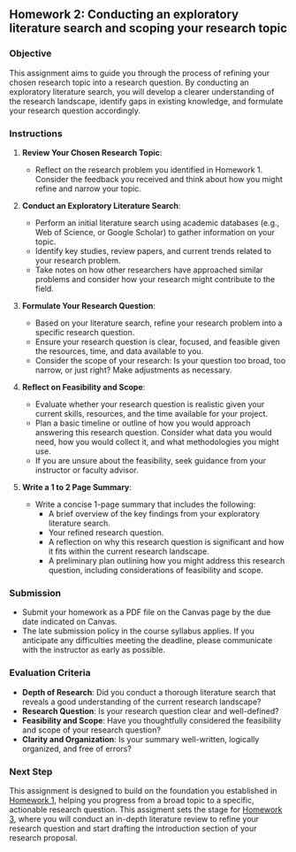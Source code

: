 ## Homework 2: Conducting an exploratory literature search and scoping your research topic

### Objective
This assignment aims to guide you through the process of refining your chosen research topic into a research question. By conducting an exploratory literature search, you will develop a clearer understanding of the research landscape, identify gaps in existing knowledge, and formulate your research question accordingly.

### Instructions

1. **Review Your Chosen Research Topic**:
   - Reflect on the research problem you identified in Homework 1. Consider the feedback you received and think about how you might refine and narrow your topic.

2. **Conduct an Exploratory Literature Search**:
   - Perform an initial literature search using academic databases (e.g., Web of Science, or Google Scholar) to gather information on your topic.
   - Identify key studies, review papers, and current trends related to your research problem. 
   - Take notes on how other researchers have approached similar problems and consider how your research might contribute to the field.

3. **Formulate Your Research Question**:
   - Based on your literature search, refine your research problem into a specific research question.
   - Ensure your research question is clear, focused, and feasible given the resources, time, and data available to you.
   - Consider the scope of your research: Is your question too broad, too narrow, or just right? Make adjustments as necessary.

4. **Reflect on Feasibility and Scope**:
   - Evaluate whether your research question is realistic given your current skills, resources, and the time available for your project.
   - Plan a basic timeline or outline of how you would approach answering this research question. Consider what data you would need, how you would collect it, and what methodologies you might use.
   - If you are unsure about the feasibility, seek guidance from your instructor or faculty advisor.

5. **Write a 1 to 2 Page Summary**:
   - Write a concise 1-page summary that includes the following:
     - A brief overview of the key findings from your exploratory literature search.
     - Your refined research question.
     - A reflection on why this research question is significant and how it fits within the current research landscape.
     - A preliminary plan outlining how you might address this research question, including considerations of feasibility and scope.

### Submission
- Submit your homework as a PDF file on the Canvas page by the due date indicated on Canvas.
- The late submission policy in the course syllabus applies. If you anticipate any difficulties meeting the deadline, please communicate with the instructor as early as possible.

### Evaluation Criteria
- **Depth of Research**: Did you conduct a thorough literature search that reveals a good understanding of the current research landscape?
- **Research Question**: Is your research question clear and well-defined?
- **Feasibility and Scope**: Have you thoughtfully considered the feasibility and scope of your research question?
- **Clarity and Organization**: Is your summary well-written, logically organized, and free of errors?

### Next Step
This assignment is designed to build on the foundation you established in [Homework 1](https://github.com/aselshall/rm/edit/main/hw/hw1.md), helping you progress from a broad topic to a specific, actionable research question. This assigment sets the stage for [Homework 3](https://github.com/aselshall/rm/edit/main/hw/hw3.md), where you will conduct an in-depth literature review to refine your research question and start drafting the introduction section of your research proposal.


